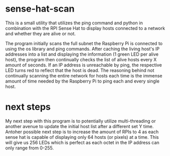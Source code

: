 # sense-hat-scan
This is a small utility that utilizes the ping command and python in combination with the RPI Sense Hat to display hosts connected to a network and whether they are alive or not.

The program initially scans the full subnet the Raspberry Pi is connected to using the os library and ping commands. After caching the living host's IP addresses into a list and displaying the information (1 green LED per alive host), the program then continually checks the list of alive hosts every X amount of seconds. If an IP address is unreachable by ping, the respective LED turns red to reflect that the host is dead. The reasoning behind not continually scanning the entire network for hosts each time is the immense amount of time needed by the Raspberry Pi to ping each and every single host.

# next steps
My next step with this program is to potentially utilize multi-threading or another avenue to update the initial host list after a different set Y time.
Antoher possible next step is to increase the amount of RPIs to 4 as each sense hat is capable of displaying only 64 hosts (or pixels) at a time. This will give us 256 LEDs which is perfect as each octet in the IP address can only range from 0-255.
